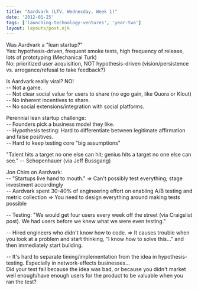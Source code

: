 ```yaml
---
title: "Aardvark (LTV, Wednesday, Week 1)"
date: '2012-01-25'
tags: ['launching-technology-ventures', 'year-two']
layout: layouts/post.njk
---
```


Was Aardvark a "lean startup?"\
Yes: hypothesis-driven, frequent smoke tests, high frequency of release, lots of prototyping (Mechanical Turk)\
No: prioritized user acquisition, NOT hypothesis-driven (vision/persistence vs. arrogance/refusal to take feedback?)

Is Aardvark really viral? NO!\
-- Not a game.\
-- Not clear social value for users to share (no ego gain, like Quora or Klout)\
-- No inherent incentives to share.\
-- No social extensions/integration with social platforms.

Perennial lean startup challenge:\
-- Founders pick a business model they like.\
-- Hypothesis testing: Hard to differentiate between legitimate affirmation and false positives.\
-- Hard to keep testing core "big assumptions"

"Talent hits a target no one else can hit; genius hits a target no one else can see." -- Schopenhauer (via Jeff Bussgang)

Jon Chim on Aardvark:\
-- "Startups live hand to mouth." => Can't possibly test everything; stage investment accordingly\
-- Aardvark spent 30-40% of engineering effort on enabling A/B testing and metric collection => You need to design everything around making tests possible

-- Testing: "We would get four users every week off the street (via Craigslist post). We had users before we knew what we were even testing."

-- Hired engineers who didn't know how to code. => It causes trouble when you look at a problem and start thinking, "I know how to solve this..." and then immediately start building.

-- It's hard to separate timing/implementation from the idea in hypothesis-testing. Especially in network-effects businesses...\
Did your test fail because the idea was bad, or because you didn't market well enough/have enough users for the product to be valuable when you ran the test?